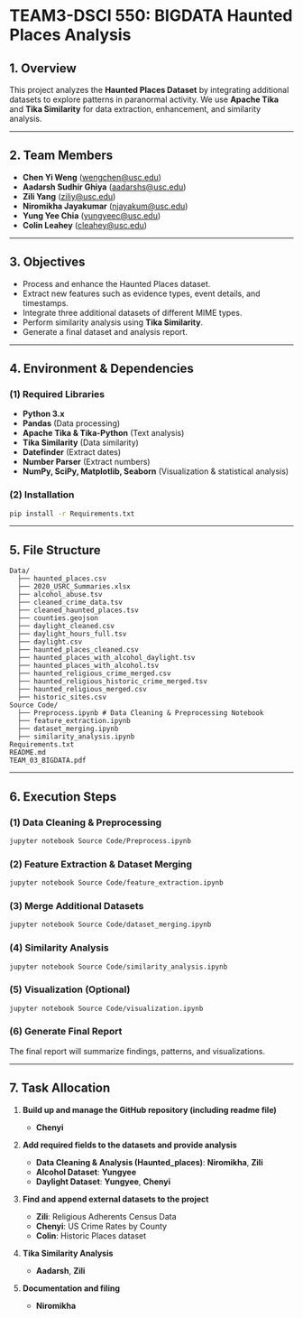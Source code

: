 # TEAM3-DSCI 550: BIGDATA Haunted Places Analysis

## 1. Overview
This project analyzes the **Haunted Places Dataset** by integrating additional datasets to explore patterns in paranormal activity. We use **Apache Tika** and **Tika Similarity** for data extraction, enhancement, and similarity analysis.

---
## 2. Team Members
- **Chen Yi Weng** ([wengchen@usc.edu](mailto:wengchen@usc.edu))
- **Aadarsh Sudhir Ghiya** ([aadarshs@usc.edu](mailto:aadarshs@usc.edu))
- **Zili Yang** ([ziliy@usc.edu](mailto:ziliy@usc.edu))
- **Niromikha Jayakumar** ([njayakum@usc.edu](mailto:njayakum@usc.edu))
- **Yung Yee Chia** ([yungyeec@usc.edu](mailto:yungyeec@usc.edu))
- **Colin Leahey** ([cleahey@usc.edu](mailto:cleahey@usc.edu))

---
## 3. Objectives
- Process and enhance the Haunted Places dataset.
- Extract new features such as evidence types, event details, and timestamps.
- Integrate three additional datasets of different MIME types.
- Perform similarity analysis using **Tika Similarity**.
- Generate a final dataset and analysis report.

---
## 4. Environment & Dependencies

### **(1) Required Libraries**
- **Python 3.x**
- **Pandas** (Data processing)
- **Apache Tika & Tika-Python** (Text analysis)
- **Tika Similarity** (Data similarity)
- **Datefinder** (Extract dates)
- **Number Parser** (Extract numbers)
- **NumPy, SciPy, Matplotlib, Seaborn** (Visualization & statistical analysis)

### **(2) Installation**
```bash
pip install -r Requirements.txt
```
---
## 5. File Structure
```
Data/
  ├── haunted_places.csv
  ├── 2020_USRC_Summaries.xlsx
  ├── alcohol_abuse.tsv
  ├── cleaned_crime_data.tsv
  ├── cleaned_haunted_places.tsv
  ├── counties.geojson
  ├── daylight_cleaned.csv
  ├── daylight_hours_full.tsv
  ├── daylight.csv
  ├── haunted_places_cleaned.csv
  ├── haunted_places_with_alcohol_daylight.tsv
  ├── haunted_places_with_alcohol.tsv
  ├── haunted_religious_crime_merged.csv
  ├── haunted_religious_historic_crime_merged.tsv
  ├── haunted_religious_merged.csv
  ├── historic_sites.csv
Source Code/
  ├── Preprocess.ipynb # Data Cleaning & Preprocessing Notebook
  ├── feature_extraction.ipynb
  ├── dataset_merging.ipynb
  ├── similarity_analysis.ipynb
Requirements.txt
README.md
TEAM_03_BIGDATA.pdf
```
---
## 6. Execution Steps

### **(1) Data Cleaning & Preprocessing**
```bash
jupyter notebook Source Code/Preprocess.ipynb
```

### **(2) Feature Extraction & Dataset Merging**
```bash
jupyter notebook Source Code/feature_extraction.ipynb
```

### **(3) Merge Additional Datasets**
```bash
jupyter notebook Source Code/dataset_merging.ipynb
```

### **(4) Similarity Analysis**
```bash
jupyter notebook Source Code/similarity_analysis.ipynb
```

### **(5) Visualization (Optional)**
```bash
jupyter notebook Source Code/visualization.ipynb
```

### **(6) Generate Final Report**
The final report will summarize findings, patterns, and visualizations.

---
## 7. Task Allocation

1. **Build up and manage the GitHub repository (including readme file)**  
   - **Chenyi**

2. **Add required fields to the datasets and provide analysis**  
   - **Data Cleaning & Analysis (Haunted_places)**: **Niromikha**, **Zili**  
   - **Alcohol Dataset**: **Yungyee**  
   - **Daylight Dataset**: **Yungyee**, **Chenyi**

3. **Find and append external datasets to the project**  
   - **Zili**: Religious Adherents Census Data  
   - **Chenyi**: US Crime Rates by County  
   - **Colin**: Historic Places dataset

4. **Tika Similarity Analysis**  
   - **Aadarsh**, **Zili**

5. **Documentation and filing**  
   - **Niromikha**

